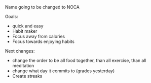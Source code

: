 Name going to be changed to NOCA

Goals: 
- quick and easy
- Habit maker
- Focus away from calories
- Focus towards enjoying habits

Next changes:
- change the order to be all food together, than all exercise, than all meditation
- change what day it commits to (grades yesterday)
- Create streaks
